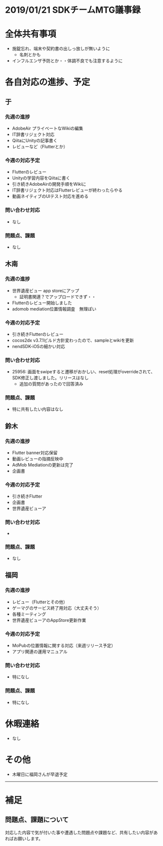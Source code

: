 # 2019/01/21 SDKチームMTG議事録

# 全体共有事項
- 施錠忘れ、端末や契約書の出しっ放しが無いように
  - 名刺とかも
- インフルエンザ予防とか・・体調不良でも注意するように

# 各自対応の進捗、予定
## 于
### 先週の進捗
- AdobeAir プライベートなWikiの編集
- IT辞書リジェクト対応
- QiitaにUnityの記事書く
- レビューなど（Flutterとか）

### 今週の対応予定
- Flutterのレビュー
- Unityの学習内容をQiitaに書く
- 引き続きAdobeAirの開発手順をWikiに
- IT辞書リジェクト対応はFlutterレビューが終わったらやる
- 動画ネイティブのUIテスト対応を進める

### 問い合わせ対応
- なし

### 問題点、課題
- なし

## 木南
### 先週の進捗
- 世界遺産ビュー app storeにアップ
  - 証明書関連？でアップロードできず・・
- Flutterのレビュー開始しました
- adomob mediation位置情報調査　無理ぽい

### 今週の対応予定
- 引き続きFlutterのレビュー
- cocos2dx v3.7.1ビルド方針変わったので、sampleとwikiを更新
- nendSDK-iOSの細かい対応

### 問い合わせ対応
- 25956: 画面をswipeすると遷移がおかしい、reset処理がoverrideされて、SDK修正し渡しました。リリースはなし
  - 追加の質問があったので回答済み

### 問題点、課題
- 特に共有したい内容はなし

## 鈴木
### 先週の進捗
- Flutter banner対応保留
- 動画レビューの指摘反映中
- AdMob Mediationの更新は完了
- 企画書

### 今週の対応予定
- 引き続きFlutter
- 企画書
- 世界遺産ビューア

### 問い合わせ対応
-

### 問題点、課題
- なし

## 福岡
### 先週の進捗
- レビュー（Flutterとその他）
- ゲーマグのサービス終了用対応（大丈夫そう）
- 各種ミーティング
- 世界遺産ビューアのAppStore更新作業

### 今週の対応予定
- MoPubの位置情報に関する対応（来週リリース予定）
- アプリ関連の運用マニュアル

### 問い合わせ対応
- 特になし

### 問題点、課題
- 特になし


# 休暇連絡
- なし

# その他
- 木曜日に福岡さんが早退予定


----

# 補足
## 問題点、課題について
対応した内容で気が付いた事や遭遇した問題点や課題など、共有したい内容があればお願いします。
